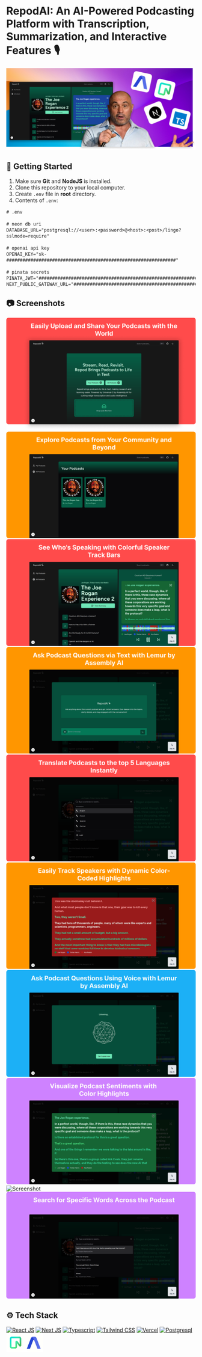 <a name="readme-top"></a>

# RepodAI: An AI-Powered Podcasting Platform with Transcription, Summarization, and Interactive Features 🎙️

![RepodAI: An AI-Powered Podcasting Platform with Transcription, Summarization, and Interactive Features 🎙️](/.github/images/thumb.png "RepodAI: An AI-Powered Podcasting Platform with Transcription, Summarization, and Interactive Features 🎙️")

## :toolbox: Getting Started

1. Make sure **Git** and **NodeJS** is installed.
2. Clone this repository to your local computer.
3. Create `.env` file in **root** directory.
4. Contents of `.env`:

```env
# .env

# neon db uri
DATABASE_URL="postgresql://<user>:<password>@<host>:<post>/lingo?sslmode=require"

# openai api key
OPENAI_KEY="sk-###############################################################"

# pinata secrets
PINATA_JWT="###############################################################"
NEXT_PUBLIC_GATEWAY_URL="###############################################################"
```

## :camera: Screenshots

![Screenshot](/.github/images/Podcast%20Screenshot%201.png "Screenshot")
![Screenshot](/.github/images/Podcast%20Screenshot%202.png "Screenshot")
![Screenshot](/.github/images/Podcast%20Screenshot%203.png "Screenshot")
![Screenshot](/.github/images/Podcast%20Screenshot%204.png "Screenshot")
![Screenshot](/.github/images/Podcast%20Screenshot%205.png "Screenshot")
![Screenshot](/.github/images/Podcast%20Screenshot%206.png "Screenshot")
![Screenshot](/.github/images/Podcast%20Screenshot%207.png "Screenshot")
![Screenshot](/.github/images/Podcast%20Screenshot%208.png "Screenshot")
![Screenshot](/.github/images/Podcast%20Screenshot%209.png "Screenshot")
![Screenshot](/.github/images/Podcast%20Screenshot%2010.png "Screenshot")

## :gear: Tech Stack

[![React JS](https://skillicons.dev/icons?i=react "React JS")](https://react.dev/ "React JS") [![Next JS](https://skillicons.dev/icons?i=next "Next JS")](https://nextjs.org/ "Next JS") [![Typescript](https://skillicons.dev/icons?i=ts "Typescript")](https://www.typescriptlang.org/ "Typescript") [![Tailwind CSS](https://skillicons.dev/icons?i=tailwind "Tailwind CSS")](https://tailwindcss.com/ "Tailwind CSS") [![Vercel](https://skillicons.dev/icons?i=vercel "Vercel")](https://vercel.app/ "Vercel") [![Postgresql](https://skillicons.dev/icons?i=postgres "Postgresql")](https://www.postgresql.org/ "Postgresql")[![Neon](/.github/images/neon.png "Neon")](https://neon.tech/ "Neon")[![AssemblyAI](/.github/images/assemblyai.png "Assembly AI")](https://www.assemblyai.com/ "Assembly AI")

